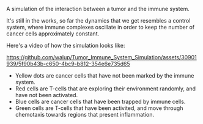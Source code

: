 A simulation of the interaction between a tumor and the immune system. 

It's still in the works, so far the dynamics that we get resembles a control system, where immune complexes oscillate in order to keep the number of cancer cells approximately constant.

Here's a video of how the simulation looks like:



https://github.com/walup/Tumor_Immune_System_Simulation/assets/30901939/5f90b43b-c650-4bc9-b812-354e6e735d65



<ul>
<li>Yellow dots are cancer cells that have not been marked by the immune system.</li>
<li>Red cells are T-cells that are exploring their environment randomly, and have not been activated.</li>
<li>Blue cells are cancer cells that have been trapped by immune cells.</li>
<li>Green cells are T-cells that have been activited, and move through chemotaxis towards regions that present inflammation.</li>
</ul>

